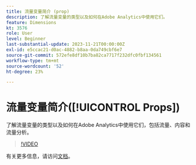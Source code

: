 ```yaml
---
title: 流量变量简介 (prop)
description: 了解流量变量的类型以及如何在Adobe Analytics中使用它们。
feature: Dimensions
kt: 3576
role: User
level: Beginner
last-substantial-update: 2023-11-21T00:00:00Z
exl-id: e5ccac21-d0ac-4882-b8aa-0da749cbf6e7
source-git-commit: 572efe8df10b7ba82ca7717f232dfc0fbf134561
workflow-type: tm+mt
source-wordcount: '52'
ht-degree: 23%

---
```


# 流量变量简介([!UICONTROL Props])

了解流量变量的类型以及如何在Adobe Analytics中使用它们，包括流量、内容和流量分析。

>[!VIDEO](https://video.tv.adobe.com/v/3429906/?quality=12&learn=on&captions=chi_hans)

有关更多信息，请访问[文档](https://experienceleague.adobe.com/docs/analytics/components/dimensions/prop.html?lang=zh-Hans)。
